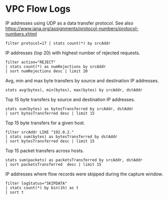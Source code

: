 # VPC Flow Logs

IP addresses using UDP as a data transfer protocol. 
See also https://www.iana.org/assignments/protocol-numbers/protocol-numbers.xhtml
```
filter protocol=17 | stats count(*) by srcAddr
```

IP addresses (top 20) with highest number of rejected requests.
```
filter action="REJECT"
| stats count(*) as numRejections by srcAddr
| sort numRejections desc | limit 20
```

Avg, min and max byte transfers by source and destination IP addresses.
```
stats avg(bytes), min(bytes), max(bytes) by srcAddr, dstAddr
```

Top 15 byte transfers by source and destination IP addresses.
```
stats sum(bytes) as bytesTransferred by srcAddr, dstAddr
| sort bytesTransferred desc | limit 15
```

Top 15 byte transfers for a given host.
```
filter srcAddr LIKE "192.0.2."
| stats sum(bytes) as bytesTransferred by dstAddr
| sort bytesTransferred desc | limit 15
```

Top 15 packet transfers across hosts.
```
stats sum(packets) as packetsTransferred by srcAddr, dstAddr
| sort packetsTransferred  desc | limit 15
```

IP addresses where flow records were skipped during the capture window.
```
filter logStatus="SKIPDATA"
| stats count(*) by bin(1h) as t
| sort t
```
